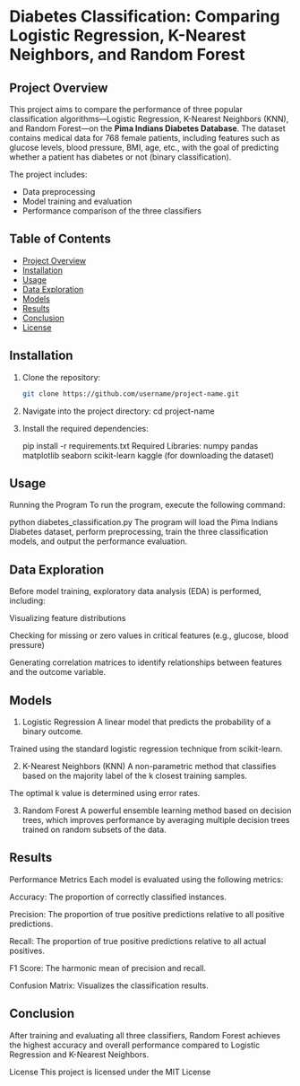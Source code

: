 # Diabetes Classification: Comparing Logistic Regression, K-Nearest Neighbors, and Random Forest

## Project Overview

This project aims to compare the performance of three popular classification algorithms—Logistic Regression, K-Nearest Neighbors (KNN), and Random Forest—on the **Pima Indians Diabetes Database**. The dataset contains medical data for 768 female patients, including features such as glucose levels, blood pressure, BMI, age, etc., with the goal of predicting whether a patient has diabetes or not (binary classification).

The project includes:
- Data preprocessing
- Model training and evaluation
- Performance comparison of the three classifiers

## Table of Contents
- [Project Overview](#project-overview)
- [Installation](#installation)
- [Usage](#usage)
- [Data Exploration](#data-exploration)
- [Models](#models)
- [Results](#results)
- [Conclusion](#conclusion)
- [License](#license)

## Installation

1. Clone the repository:
   ```bash
   git clone https://github.com/username/project-name.git

2. Navigate into the project directory:
   cd project-name
  
3. Install the required dependencies:

   pip install -r requirements.txt
   Required Libraries:
   numpy
   pandas
   matplotlib
   seaborn
   scikit-learn
   kaggle (for downloading the dataset)

## Usage
Running the Program
To run the program, execute the following command:

python diabetes_classification.py
The program will load the Pima Indians Diabetes dataset, perform preprocessing, train the three classification models, and output the performance evaluation.

## Data Exploration
Before model training, exploratory data analysis (EDA) is performed, including:

Visualizing feature distributions

Checking for missing or zero values in critical features (e.g., glucose, blood pressure)

Generating correlation matrices to identify relationships between features and the outcome variable.

## Models
1. Logistic Regression
A linear model that predicts the probability of a binary outcome.

Trained using the standard logistic regression technique from scikit-learn.

2. K-Nearest Neighbors (KNN)
A non-parametric method that classifies based on the majority label of the k closest training samples.

The optimal k value is determined using error rates.

3. Random Forest
A powerful ensemble learning method based on decision trees, which improves performance by averaging multiple decision trees trained on random subsets of the data.

## Results
Performance Metrics
Each model is evaluated using the following metrics:

Accuracy: The proportion of correctly classified instances.

Precision: The proportion of true positive predictions relative to all positive predictions.

Recall: The proportion of true positive predictions relative to all actual positives.

F1 Score: The harmonic mean of precision and recall.

Confusion Matrix: Visualizes the classification results.

## Conclusion
After training and evaluating all three classifiers, Random Forest achieves the highest accuracy and overall performance compared to Logistic Regression and K-Nearest Neighbors.

License
This project is licensed under the MIT License 
